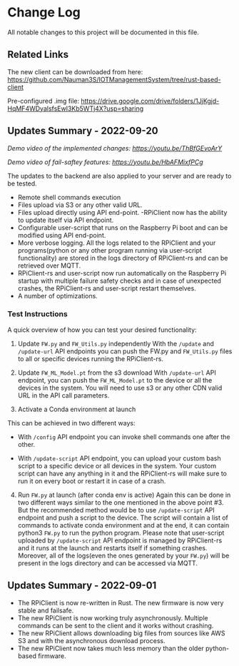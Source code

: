 
# Change Log
All notable changes to this project will be documented in this file.

## Related Links
The new client can be downloaded from here: https://github.com/Nauman3S/IOTManagementSystem/tree/rust-based-client

Pre-configured .img file: https://drive.google.com/drive/folders/1JjKgjd-HqMF4WDyalsfsEwI3Kb5WTj4X?usp=sharing




## Updates Summary - 2022-09-20

*Demo video of the implemented changes: https://youtu.be/ThBfGEvoArY*

*Demo video of fail-saftey features: https://youtu.be/HbAFMixfPCg*


The updates to the backend are also applied to your server and are ready to be tested.

- Remote shell commands execution
- Files upload via S3 or any other valid URL.
- Files upload directly using API end-point.
-RPiClient now has the ability to update itself via API endpoint.
- Configurable user-script that runs on the Raspberry Pi boot and can be modified using API end-point.
- More verbose logging. All the logs related to the RPiClient and your programs(python or any other program running via user-script functionality) are stored in the logs directory of RPiClient-rs and can be retrieved over MQTT.
- RPiClient-rs and user-script now run automatically on the Raspberry Pi startup with multiple failure safety checks and in case of unexpected crashes, the RPiClient-rs and user-script restart themselves.
- A number of optimizations.

### Test Instructions

A quick overview of how you can test your desired functionality:
1) Update `FW.py` and `FW_Utils.py` independently
With the `/update` and `/update-url` API endpoints you can push the FW.py and `FW_Utils.py` files to all or specific devices running the RPiClient-rs.

2) Update `FW_ML_Model.pt` from the s3 download
With `/update-url` API endpoint, you can push the `FW_ML_Model.pt` to the device or all the devices in the system. You will need to use s3 or any other CDN valid URL in the API call parameters.

3) Activate a Conda environment at launch

This can be achieved in two different ways:

*   With `/config` API endpoint you can invoke shell commands one after the other.

*   With `/update-script` API endpoint, you can upload your custom bash script to a specific device or all devices in the system. Your custom script can have any anything in it and the RPiClient-rs will make sure to run it on every boot or restart it in case of a crash.

4) Run `FW.py`  at launch (after conda env is active)
Again this can be done in two different ways similar to the one mentioned in the above point #3. But the recommended method would be to use `/update-script` API endpoint and push a script to the device. The script will contain a list of commands to activate conda environment and at the end, it can contain python3 `FW.py` to run the python program. Please note that user-script uploaded by `/update-script` API endpoint is managed by RPiClient-rs and it runs at the launch and restarts itself if something crashes. Moreover, all of the logs(even the ones generated by your `FW.py`) will be present in the logs directory and can be accessed via MQTT.

## Updates Summary - 2022-09-01

-   The RPiClient is now re-written in Rust. The new firmware is now very stable and failsafe.
-   The new RPiClient is now working truly asynchronously. Multiple commands can be sent to the client and it works without crashing.
-   The new RPiClient allows downloading big files from sources like AWS S3 and with the asynchronous download process.
-   The new RPiClient now takes much less memory than the older python-based firmware.